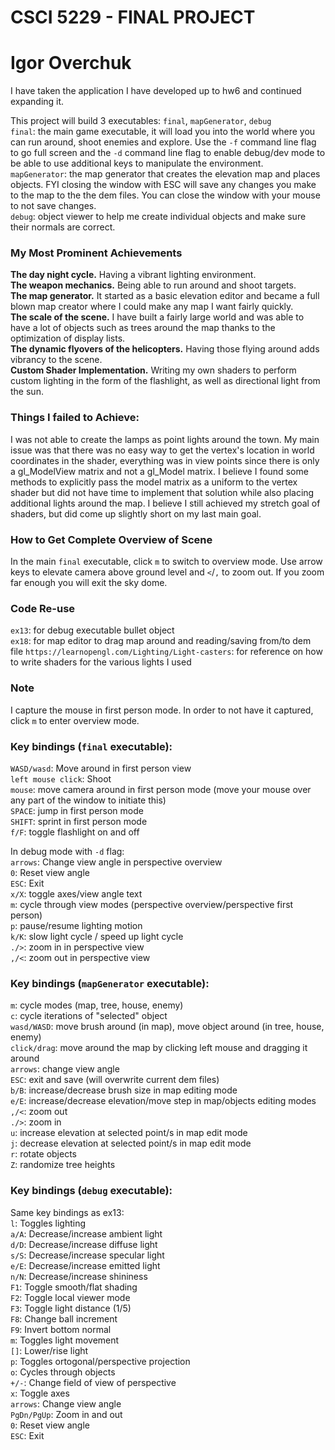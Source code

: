 # CSCI 5229 - FINAL PROJECT

# Igor Overchuk

I have taken the application I have developed up to hw6 and continued expanding it.

This project will build 3 executables: `final`, `mapGenerator`, `debug`\
`final`: the main game executable, it will load you into the world where you can run around, shoot enemies and explore. Use the `-f` command line flag to go full screen and the `-d` command line flag to enable debug/dev mode to be able to use additional keys to manipulate the environment.\
`mapGenerator`: the map generator that creates the elevation map and places objects. FYI closing the window with ESC will save any changes you make to the map to the the dem files. You can close the window with your mouse to not save changes.\
`debug`: object viewer to help me create individual objects and make sure their normals are correct.

### My Most Prominent Achievements
**The day night cycle.** Having a vibrant lighting environment.\
**The weapon mechanics.** Being able to run around and shoot targets.\
**The map generator.** It started as a basic elevation editor and became a full blown map creator where I could make any map I want fairly quickly.\
**The scale of the scene.** I have built a fairly large world and was able to have a lot of objects such as trees around the map thanks to the optimization of display lists.\
**The dynamic flyovers of the helicopters.** Having those flying around adds vibrancy to the scene.\
**Custom Shader Implementation.** Writing my own shaders to perform custom lighting in the form of the flashlight, as well as directional light from the sun.

### Things I failed to Achieve:
I was not able to create the lamps as point lights around the town. My main issue was that there was no easy way to get the vertex's location in world coordinates in the shader, everything was in view points since there is only a gl_ModelView matrix and not a gl_Model matrix. I believe I found some methods to explicitly pass the model matrix as a uniform to the vertex shader but did not have time to implement that solution while also placing additional lights around the map. I believe I still achieved my stretch goal of shaders, but did come up slightly short on my last main goal.

### How to Get Complete Overview of Scene
In the main `final` executable, click `m` to switch to overview mode. Use arrow keys to elevate camera above ground level and `<`/`,` to zoom out. If you zoom far enough you will exit the sky dome.

### Code Re-use
`ex13`: for debug executable bullet object\
`ex18`: for map editor to drag map around and reading/saving from/to dem file
`https://learnopengl.com/Lighting/Light-casters`: for reference on how to write shaders for the various lights I used

### Note
I capture the mouse in first person mode. In order to not have it captured, click `m` to enter overview mode.

### Key bindings (`final` executable):
`WASD/wasd`: Move around in first person view\
`left mouse click`: Shoot\
`mouse`: move camera around in first person mode (move your mouse over any part of the window to initiate this)\
`SPACE`: jump in first person mode\
`SHIFT`: sprint in first person mode\
`f/F`: toggle flashlight on and off

In debug mode with `-d` flag:\
`arrows`: Change view angle in perspective overview\
`0`: Reset view angle\
`ESC`: Exit\
`x/X`: toggle axes/view angle text\
`m`: cycle through view modes (perspective overview/perspective first person)\
`p`: pause/resume lighting motion\
`k/K`: slow light cycle / speed up light cycle\
`./>`: zoom in in perspective view\
`,/<`: zoom out in perspective view

### Key bindings (`mapGenerator` executable):
`m`: cycle modes (map, tree, house, enemy)\
`c`: cycle iterations of "selected" object\
`wasd/WASD`: move brush around (in map), move object around (in tree, house, enemy)\
`click/drag`: move around the map by clicking left mouse and dragging it around\
`arrows`: change view angle\
`ESC`: exit and save (will overwrite current dem files)\
`b/B`: increase/decrease brush size in map editing mode\
`e/E`: increase/decrease elevation/move step in map/objects editing modes\
`,/<`: zoom out\
`./>`: zoom in\
`u`: increase elevation at selected point/s in map edit mode\
`j`: decrease elevation at selected point/s in map edit mode\
`r`: rotate objects\
`Z`: randomize tree heights

### Key bindings (`debug` executable):
Same key bindings as ex13:\
`l`: Toggles lighting\
`a/A`: Decrease/increase ambient light\
`d/D`: Decrease/increase diffuse light\
`s/S`: Decrease/increase specular light\
`e/E`: Decrease/increase emitted light\
`n/N`: Decrease/increase shininess\
`F1`: Toggle smooth/flat shading\
`F2`: Toggle local viewer mode\
`F3`: Toggle light distance (1/5)\
`F8`: Change ball increment\
`F9`: Invert bottom normal\
`m`: Toggles light movement\
`[]`: Lower/rise light\
`p`: Toggles ortogonal/perspective projection\
`o`: Cycles through objects\
`+/-`: Change field of view of perspective\
`x`:  Toggle axes\
`arrows`: Change view angle\
`PgDn/PgUp`: Zoom in and out\
`0`: Reset view angle\
`ESC`: Exit
